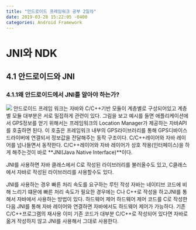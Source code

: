 ```yaml
---
title: "안드로이드 프레임워크 공부 2일차"
date: 2019-03-28 15:22:05 -0400
categories: Android Framework
---
```


JNI와 NDK
=============


4.1 안드로이드와 JNI
-------------
### 4.1.1왜 안드로이드에서 JNI를 알아야 하는가?
<img src="https://user-images.githubusercontent.com/48199401/55168989-47fae200-51b7-11e9-830c-571c35fbb2be.jpg">
안드로이드 프레임 워크는 자바와 C/C++기반 모듈이 계층별로 구성되어있고 계층별 모듈 대부분은 서로 밀접하게 관련이 있다.
그림을 보고 예시를 들면 애플리케이션에서 GPS정보를 얻기 위해서는 프레임워크의 Location Manager가 제공하는 자바API를 호출하면 된다.
이 호출은 프레임워크 내부의 GPS라이브러리를 통해 GPS디바이스 드라이버에 연결되서 정보값을 전달해주는 동작 구조이다. 
C/C++레이어와 자바 레이어를 넘나들면서 동작한다.
C/C++레이어와 자바 레이어가 상호 작용(인터페이스)을 하게 해주는것이 바로 **JNI(Java Native Interface)**이다.

JNI를 사용하면 자바 클래스에서 C로 작성된 라이브러리를 불러올수도 있고, C클래스에서 자바로 작성된 라이브러리를 사용할수도 있다.

JNI를 사용하는 경우
  빠른 처리 속도를 요구하는 루틴 작성
    자바는 네이티브 코드에 비해 느리기 떄문에 빠른 처리 속도가 필요한 경우에는 C나 C++로 작성을 하고JNI를 통해서 자바에서 사용하는 방법이 있다.
  하드웨어 제어
    하드웨어 제어 코드를 C로 작성한 다음 JNI를 통해 자바 레이어와 연결하면 자바에서도 하드웨어 제어가 가능하다.
  기존 C/C++프로그램의 재사용
    이미 기존 코드가 대부분 C/C++로 작성되어 있다면 자바로 옮겨 작성하지 않고 JNI를 사용해서 그대로 사용한다.
